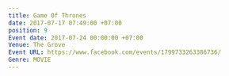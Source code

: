 ```yaml
---
title: Game Of Thrones
date: 2017-07-17 07:49:00 +07:00
position: 9
Event date: 2017-07-24 00:00:00 +07:00
Venue: The Grove
Event URL: https://www.facebook.com/events/1799733263386736/
Genre: MOVIE
---
```


